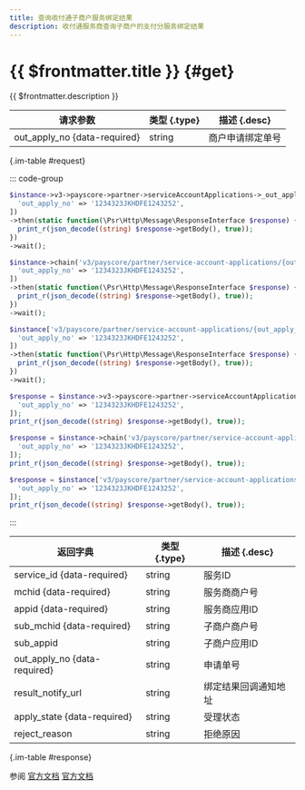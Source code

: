 ```yaml
---
title: 查询收付通子商户服务绑定结果
description: 收付通服务商查询子商户的支付分服务绑定结果
---
```


# {{ $frontmatter.title }} {#get}

{{ $frontmatter.description }}

| 请求参数 | 类型 {.type} | 描述 {.desc}
| --- | --- | ---
| out_apply_no {data-required} | string | 商户申请绑定单号

{.im-table #request}

::: code-group

```php [异步纯链式]
$instance->v3->payscore->partner->serviceAccountApplications->_out_apply_no_->getAsync([
  'out_apply_no' => '1234323JKHDFE1243252',
])
->then(static function(\Psr\Http\Message\ResponseInterface $response) {
  print_r(json_decode((string) $response->getBody(), true));
})
->wait();
```

```php [异步声明式]
$instance->chain('v3/payscore/partner/service-account-applications/{out_apply_no}')->getAsync([
  'out_apply_no' => '1234323JKHDFE1243252',
])
->then(static function(\Psr\Http\Message\ResponseInterface $response) {
  print_r(json_decode((string) $response->getBody(), true));
})
->wait();
```

```php [异步属性式]
$instance['v3/payscore/partner/service-account-applications/{out_apply_no}']->getAsync([
  'out_apply_no' => '1234323JKHDFE1243252',
])
->then(static function(\Psr\Http\Message\ResponseInterface $response) {
  print_r(json_decode((string) $response->getBody(), true));
})
->wait();
```

```php [同步纯链式]
$response = $instance->v3->payscore->partner->serviceAccountApplications->_out_apply_no_->get([
  'out_apply_no' => '1234323JKHDFE1243252',
]);
print_r(json_decode((string) $response->getBody(), true));
```

```php [同步声明式]
$response = $instance->chain('v3/payscore/partner/service-account-applications/{out_apply_no}')->get([
  'out_apply_no' => '1234323JKHDFE1243252',
]);
print_r(json_decode((string) $response->getBody(), true));
```

```php [同步属性式]
$response = $instance['v3/payscore/partner/service-account-applications/{out_apply_no}']->get([
  'out_apply_no' => '1234323JKHDFE1243252',
]);
print_r(json_decode((string) $response->getBody(), true));
```

:::

| 返回字典 | 类型 {.type} | 描述 {.desc}
| --- | --- | ---
| service_id {data-required} | string | 服务ID
| mchid {data-required} | string | 服务商商户号
| appid {data-required} | string | 服务商应用ID
| sub_mchid {data-required} | string | 子商户商户号
| sub_appid | string | 子商户应用ID
| out_apply_no {data-required} | string | 申请单号
| result_notify_url | string | 绑定结果回调通知地址
| apply_state {data-required} | string | 受理状态
| reject_reason | string | 拒绝原因

{.im-table #response}

参阅 [官方文档](https://pay.weixin.qq.com/doc/v3/partner/4012715111) [官方文档](https://pay.weixin.qq.com/doc/v3/partner/4013394503)
